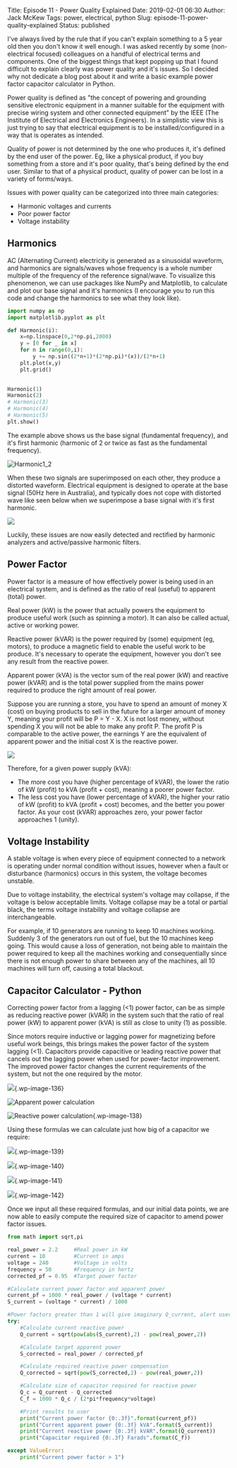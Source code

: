 

Title: Episode 11 - Power Quality Explained
Date: 2019-02-01 06:30
Author: Jack McKew
Tags: power, electrical, python
Slug: episode-11-power-quality-explained
Status: published

I've always lived by the rule that if you can't explain something to a 5 year old then you don't know it well enough. I was asked recently by some (non-electrical focused) colleagues on a handful of electrical terms and components. One of the biggest things that kept popping up that I found difficult to explain clearly was power quality and it's issues. So I decided why not dedicate a blog post about it and write a basic example power factor capacitor calculator in Python.

Power quality is defined as "the concept of powering and grounding sensitive electronic equipment in a manner suitable for the equipment with precise wiring system and other connected equipment" by the IEEE (The Institute of Electrical and Electronics Engineers). In a simplistic view this is just trying to say that electrical equipment is to be installed/configured in a way that is operates as intended.

Quality of power is not determined by the one who produces it, it's defined by the end user of the power. Eg, like a physical product, if you buy something from a store and it's poor quality, that's being defined by the end user. Similar to that of a physical product, quality of power can be lost in a variety of forms/ways.

Issues with power quality can be categorized into three main categories:

-   Harmonic voltages and currents
-   Poor power factor
-   Voltage instability

Harmonics
---------

AC (Alternating Current) electricity is generated as a sinusoidal waveform, and harmonics are signals/waves whose frequency is a whole number multiple of the frequency of the reference signal/wave. To visualize this phenomenon, we can use packages like NumPy and Matplotlib, to calculate and plot our base signal and it's harmonics (I encourage you to run this code and change the harmonics to see what they look like).

``` python
import numpy as np
import matplotlib.pyplot as plt

def Harmonic(i):
    x=np.linspace(0,2*np.pi,2000)
    y = [0 for _ in x] 
    for n in range(0,i):
        y += np.sin((2*n+1)*(2*np.pi)*(x))/(2*n+1)
    plt.plot(x,y)
    plt.grid()
    

Harmonic(1)
Harmonic(2)
# Harmonic(3)
# Harmonic(4)
# Harmonic(5)
plt.show()
```

The example above shows us the base signal (fundamental frequency), and it's first harmonic (harmonic of 2 or twice as fast as the fundamental frequency).

![Harmonic1_2](..\img\episode-11-power-quality-explained\Harmonic1_2.png)

When these two signals are superimposed on each other, they produce a distorted waveform. Electrical equipment is designed to operate at the base signal (50Hz here in Australia), and typically does not cope with distorted wave like seen below when we superimpose a base signal with it's first harmonic.

![](..\img\episode-11-power-quality-explained\Harmonic1_2_Combined.png)

Luckily, these issues are now easily detected and rectified by harmonic analyzers and active/passive harmonic filters.

Power Factor
------------

Power factor is a measure of how effectively power is being used in an electrical system, and is defined as the ratio of real (useful) to apparent (total) power.

Real power (kW) is the power that actually powers the equipment to produce useful work (such as spinning a motor). It can also be called actual, active or working power.

Reactive power (kVAR) is the power required by (some) equipment (eg, motors), to produce a magnetic field to enable the useful work to be produce. It's necessary to operate the equipment, however you don't see any result from the reactive power.

Apparent power (kVA) is the vector sum of the real power (kW) and reactive power (kVAR) and is the total power supplied from the mains power required to produce the right amount of real power.

Suppose you are running a store, you have to spend an amount of money X (cost) on buying products to sell in the future for a larger amount of money Y, meaning your profit will be P = Y - X. X is not lost money, without spending X you will not be able to make any profit P. The profit P is comparable to the active power, the earnings Y are the equivalent of apparent power and the initial cost X is the reactive power.


![](..\img\episode-11-power-quality-explained\CodeCogsEqn-1.gif)

Therefore, for a given power supply (kVA):

-   The more cost you have (higher percentage of kVAR), the lower the ratio of kW (profit) to kVA (profit + cost), meaning a poorer power factor.
-   The less cost you have (lower percentage of kVAR), the higher your ratio of kW (profit) to kVA (profit + cost) becomes, and the better you power factor. As your cost (kVAR) approaches zero, your power factor approaches 1 (unity).

Voltage Instability
-------------------

A stable voltage is when every piece of equipment connected to a network is operating under normal condition without issues, however when a fault or disturbance (harmonics) occurs in this system, the voltage becomes unstable.

Due to voltage instability, the electrical system's voltage may collapse, if the voltage is below acceptable limits. Voltage collapse may be a total or partial black, the terms voltage instability and voltage collapse are interchangeable.

For example, if 10 generators are running to keep 10 machines working. Suddenly 3 of the generators run out of fuel, but the 10 machines keep going. This would cause a loss of generation, not being able to maintain the power required to keep all the machines working and consequentially since there is not enough power to share between any of the machines, all 10 machines will turn off, causing a total blackout.

Capacitor Calculator - Python
-----------------------------

Correcting power factor from a lagging (\<1) power factor, can be as simple as reducing reactive power (kVAR) in the system such that the ratio of real power (kW) to apparent power (kVA) is still as close to unity (1) as possible.

Since motors require inductive or lagging power for magnetizing before useful work beings, this brings makes the power factor of the system lagging (\<1). Capacitors provide capacitive or leading reactive power that cancels out the lagging power when used for power-factor improvement. The improved power factor changes the current requirements of the system, but not the one required by the motor.

![](..\img\episode-11-power-quality-explained\CodeCogsEqn-1-1.gif){.wp-image-136}

![Apparent power calculation](..\img\episode-11-power-quality-explained\CodeCogsEqn-2.gif)

![Reactive power calculation](..\img\episode-11-power-quality-explained\CodeCogsEqn-3.gif){.wp-image-138}

Using these formulas we can calculate just how big of a capacitor we require:

![](..\img\episode-11-power-quality-explained\CodeCogsEqn-4.gif){.wp-image-139}

![](..\img\episode-11-power-quality-explained\CodeCogsEqn-5.gif){.wp-image-140}

![](..\img\episode-11-power-quality-explained\CodeCogsEqn-6.gif){.wp-image-141}

![](..\img\episode-11-power-quality-explained\CodeCogsEqn-7.gif){.wp-image-142}

Once we input all these required formulas, and our initial data points, we are now able to easily compute the required size of capacitor to amend power factor issues.

``` python
from math import sqrt,pi

real_power = 2.2     #Real power in kW
current = 10         #Current in amps
voltage = 240        #Voltage in volts
frequency = 50       #Frequency in hertz
corrected_pf = 0.95  #Target power factor

#Calculate current power factor and apparent power
current_pf = 1000 * real_power / (voltage * current)
S_current = (voltage * current) / 1000

#Power factors greater than 1 will give imaginary Q_current, alert user
try:
    #Calculate current reactive power
    Q_current = sqrt(pow(abs(S_current),2) - pow(real_power,2))

    #Calculate target apparent power
    S_corrected = real_power / corrected_pf

    #Calculate required reactive power compensation
    Q_corrected = sqrt(pow(S_corrected,2) - pow(real_power,2))

    #Calculate size of capacitor required for reactive power
    Q_c = Q_current - Q_corrected
    C_f = 1000 * Q_c / (2*pi*frequency*voltage)

    #Print results to user
    print("Current power factor {0:.3f}".format(current_pf))
    print("Current apparent power {0:.3f} kVA".format(S_current))
    print("Current reactive power {0:.3f} kVAR".format(Q_current))
    print("Capacitor required {0:.3f} Farads".format(C_f))

except ValueError:
    print("Current power factor > 1")
```
